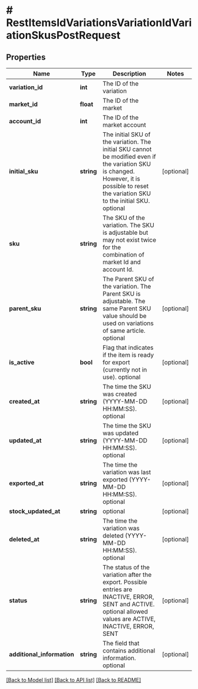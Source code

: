 # # RestItemsIdVariationsVariationIdVariationSkusPostRequest

## Properties

Name | Type | Description | Notes
------------ | ------------- | ------------- | -------------
**variation_id** | **int** | The ID of the variation |
**market_id** | **float** | The ID of the market |
**account_id** | **int** | The ID of the market account |
**initial_sku** | **string** | The initial SKU of the variation. The initial SKU cannot be modified even if the variation SKU is changed. However, it is possible to reset the variation SKU to the initial SKU. optional | [optional]
**sku** | **string** | The SKU of the variation. The SKU is adjustable but may not exist twice for the combination of market Id and account Id. |
**parent_sku** | **string** | The Parent SKU of the variation. The Parent SKU is adjustable. The same Parent SKU value should be used on variations of same article. optional | [optional]
**is_active** | **bool** | Flag that indicates if the item is ready for export (currently not in use). optional | [optional]
**created_at** | **string** | The time the SKU was created (YYYY-MM-DD HH:MM:SS). optional | [optional]
**updated_at** | **string** | The time the SKU was updated (YYYY-MM-DD HH:MM:SS). optional | [optional]
**exported_at** | **string** | The time the variation was last exported (YYYY-MM-DD HH:MM:SS). optional | [optional]
**stock_updated_at** | **string** | optional | [optional]
**deleted_at** | **string** | The time the variation was deleted (YYYY-MM-DD HH:MM:SS). optional | [optional]
**status** | **string** | The status of the variation after the export. Possible entries are INACTIVE, ERROR, SENT and ACTIVE. optional allowed values are ACTIVE, INACTIVE, ERROR, SENT | [optional]
**additional_information** | **string** | The field that contains additional information. optional | [optional]

[[Back to Model list]](../../README.md#models) [[Back to API list]](../../README.md#endpoints) [[Back to README]](../../README.md)
